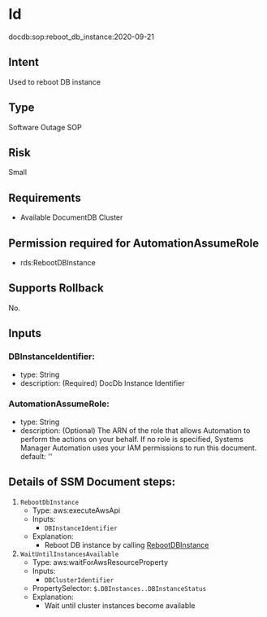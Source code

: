 # Id
docdb:sop:reboot_db_instance:2020-09-21

## Intent
Used to reboot DB instance

## Type
Software Outage SOP

## Risk
Small

## Requirements
* Available DocumentDB Cluster

## Permission required for AutomationAssumeRole
* rds:RebootDBInstance

## Supports Rollback
No.

## Inputs
### DBInstanceIdentifier:
* type: String
* description: (Required) DocDb Instance Identifier
### AutomationAssumeRole:
* type: String
* description: 
    (Optional) The ARN of the role that allows Automation to perform
    the actions on your behalf. If no role is specified, Systems Manager Automation
    uses your IAM permissions to run this document.
    default: ''

## Details of SSM Document steps:
1. `RebootDbInstance`
   * Type: aws:executeAwsApi
   * Inputs:
      * `DBInstanceIdentifier`
   * Explanation:
      * Reboot DB instance by
        calling [RebootDBInstance](https://docs.aws.amazon.com/documentdb/latest/developerguide/API_RebootDBInstance.html)
2. `WaitUntilInstancesAvailable`
    * Type: aws:waitForAwsResourceProperty
    * Inputs:
        * `DBClusterIdentifier`
    * PropertySelector: `$.DBInstances..DBInstanceStatus`
    * Explanation:
        * Wait until cluster instances become available